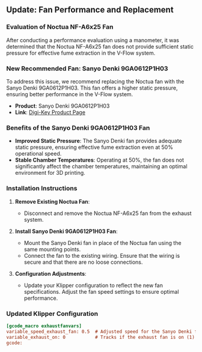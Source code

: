 ## Update: Fan Performance and Replacement

### Evaluation of Noctua NF-A6x25 Fan

After conducting a performance evaluation using a manometer, it was determined that the Noctua NF-A6x25 fan does not provide sufficient static pressure for effective fume extraction in the V-Flow system.

### New Recommended Fan: Sanyo Denki 9GA0612P1H03

To address this issue, we recommend replacing the Noctua fan with the Sanyo Denki 9GA0612P1H03. This fan offers a higher static pressure, ensuring better performance in the V-Flow system.

- **Product**: Sanyo Denki 9GA0612P1H03
- **Link**: [Digi-Key Product Page](https://www.digikey.com/en/products/detail/sanyo-denki-america-inc/9GA0612P1H03/6192282)

### Benefits of the Sanyo Denki 9GA0612P1H03 Fan

- **Improved Static Pressure**: The Sanyo Denki fan provides adequate static pressure, ensuring effective fume extraction even at 50% operational speed.
- **Stable Chamber Temperatures**: Operating at 50%, the fan does not significantly affect the chamber temperatures, maintaining an optimal environment for 3D printing.

### Installation Instructions

1. **Remove Existing Noctua Fan**:
   - Disconnect and remove the Noctua NF-A6x25 fan from the exhaust system.

2. **Install Sanyo Denki 9GA0612P1H03 Fan**:
   - Mount the Sanyo Denki fan in place of the Noctua fan using the same mounting points.
   - Connect the fan to the existing wiring. Ensure that the wiring is secure and that there are no loose connections.

3. **Configuration Adjustments**:
   - Update your Klipper configuration to reflect the new fan specifications. Adjust the fan speed settings to ensure optimal performance.

### Updated Klipper Configuration

```ini
[gcode_macro exhaustfanvars]
variable_speed_exhaust_fan: 0.5  # Adjusted speed for the Sanyo Denki fan
variable_exhaust_on: 0           # Tracks if the exhaust fan is on (1) or off (0)
gcode:
```
